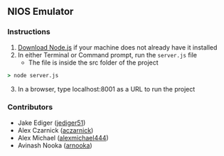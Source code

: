 ## NIOS Emulator

### Instructions

1) [Download Node.js](https://nodejs.org/en/download/) if your machine does not already have it installed
2) In either Terminal or Command prompt, run the `server.js` file
   - The file is inside the src folder of the project


```cmd
> node server.js
```
3) In a browser, type localhost:8001 as a URL to run the project

### Contributors

- Jake Ediger ([jediger51](https://git.unl.edu/jediger51))
- Alex Czarnick ([aczarnick](https://github.com/aczarnick))
- Alex Michael ([alexmichael444](https://github.com/amichael444))
- Avinash Nooka ([arnooka](https://github.com/arnooka))

